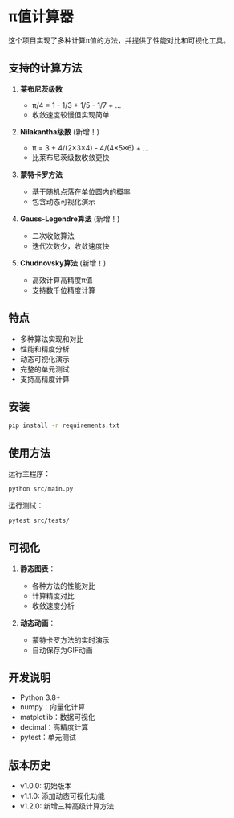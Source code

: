 # π值计算器

这个项目实现了多种计算π值的方法，并提供了性能对比和可视化工具。

## 支持的计算方法

1. **莱布尼茨级数**
   - π/4 = 1 - 1/3 + 1/5 - 1/7 + ...
   - 收敛速度较慢但实现简单

2. **Nilakantha级数** (新增！)
   - π = 3 + 4/(2×3×4) - 4/(4×5×6) + ...
   - 比莱布尼茨级数收敛更快

3. **蒙特卡罗方法**
   - 基于随机点落在单位圆内的概率
   - 包含动态可视化演示

4. **Gauss-Legendre算法** (新增！)
   - 二次收敛算法
   - 迭代次数少，收敛速度快

5. **Chudnovsky算法** (新增！)
   - 高效计算高精度π值
   - 支持数千位精度计算

## 特点

- 多种算法实现和对比
- 性能和精度分析
- 动态可视化演示
- 完整的单元测试
- 支持高精度计算

## 安装

```bash
pip install -r requirements.txt
```

## 使用方法

运行主程序：
```bash
python src/main.py
```

运行测试：
```bash
pytest src/tests/
```

## 可视化

1. **静态图表**：
   - 各种方法的性能对比
   - 计算精度对比
   - 收敛速度分析

2. **动态动画**：
   - 蒙特卡罗方法的实时演示
   - 自动保存为GIF动画

## 开发说明

- Python 3.8+
- numpy：向量化计算
- matplotlib：数据可视化
- decimal：高精度计算
- pytest：单元测试

## 版本历史

- v1.0.0: 初始版本
- v1.1.0: 添加动态可视化功能
- v1.2.0: 新增三种高级计算方法
